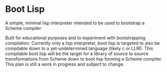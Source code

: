 # Boot Lisp

A simple, minimal lisp interpreter intended to be used to bootstrap a Scheme compiler

Built for educational purposes and to experiment with bootstrapping compilation. Currently only a lisp interpreter, boot lisp is targeted to also be compilable down to a yet-undetermined language (likely c or LLIR). This compilable boot lisp will be the target for a library of source to source transformations from Scheme down to boot lisp forming a Scheme compiler. This plan is still a work in progress and subject to change.

